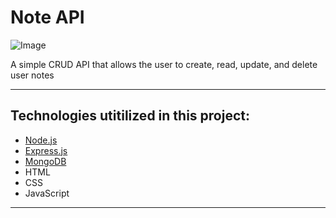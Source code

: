 
# Note API

![Image](https://appdividend.com/wp-content/uploads/2017/06/express-js-tutorials.jpg)

A simple CRUD API that allows the user to create, read, update, and delete user notes

------------------------------------------------------------------------------------------------------------------------------  

## Technologies utitilized in this project:
- [Node.js](https://nodejs.org/en/) 
- [Express.js](https://expressjs.com)
- [MongoDB](https://www.mongodb.com) 
- HTML
- CSS
- JavaScript

---------------------------------------------------------------------------------------------------------------------------

